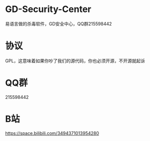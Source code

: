 # GD-Security-Center
易语言做的杀毒软件，GD安全中心，QQ群215598442
# 协议 #
GPL，这意味着如果你吵了我们的源代码，你也必须开源，不开源就起诉
# QQ群 #
215598442
# B站 #
https://space.bilibili.com/3494371013954280
